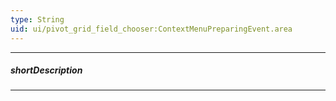 ```yaml
---
type: String
uid: ui/pivot_grid_field_chooser:ContextMenuPreparingEvent.area
---
```

---
##### shortDescription
<!-- Description goes here -->

---
<!-- Description goes here -->